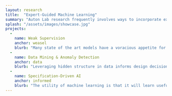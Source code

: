 ```yaml
---
layout: research
title:  "Expert-Guided Machine Learning"
summary: "Auton Lab research frequently involves ways to incorporate expert knowledge into AI systems. This ranges from research on how to effectively have experts label vast amounts of data, to incorporating feedback in active learning frameworks, to formal verification of model adherence to domain-specific constraints and design specifications."
splash: "/assets/images/showcase.jpg"
projects:
  - 
    name: Weak Supervision
    anchor: weasel
    blurb: "Many state of the art models have a voracious appetite for labeled data, which is hard to provide in contexts where subject matter experts are the only people capable of providing annotations. The weak supervision paradigm replaces labeling of individual data samples with the creation of labeling functions. Auton lab work expands this paradigm to increase the efficiency and flexibility of the data programming framework."
  -
    name: Data Mining & Anomaly Detection
    anchor: data
    blurb: "Leveraging hidden structure in data informs design decisions in modeling paradigms and expands the set of possibilities for building useful models. Capturing rare events in data also provides leads for investigation to understand the environmental conditions under which a model performs well or poorly."
  -
    name: Specification-Driven AI
    anchor: informed
    blurb: "The utility of machine learning is that it will learn useful policies from data, however it is an open question of how to incorporate domain-specific constraints into the training process. Auton Lab works to help SMEs to codify their knowledge in a way that informs the model fitting process, including physics informed algorithms, as well as informing the testing process, including model-centric verification of adherence to design specifications and statistical evaluation of business emtrics."
---
```



<!-- Notes

Ben, Mononito, Nick, ...everyone really

-->


  
